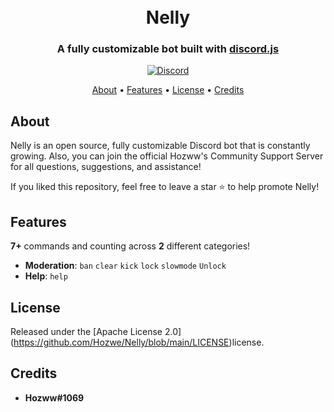 <h1 align="center">
  <br>
  Nelly
  <br>
</h1>

<h3 align=center>A fully customizable bot built with <a href=https://github.com/discordjs/discord.js>discord.js</a></h3>

<div align=center>

 [![Discord](https://img.shields.io/discord/792957761494712360.svg?label=&logo=discord&logoColor=ffffff&color=7389D8&labelColor=6A7EC2)](https://discord.gg/qrJU8amZFz)

</div>
  
<p align="center">
  <a href="#about">About</a>
  •
  <a href="#Features">Features</a>
  •
  <a href="#license">License</a>
  •
  <a href="#credits">Credits</a>
</p>

## About
Nelly is an open source, fully customizable Discord bot that is constantly growing. Also, you can join the official Hozww's Community Support Server for all questions, suggestions, and assistance! 

If you liked this repository, feel free to leave a star ⭐ to help promote Nelly!

## Features

**7+** commands and counting across **2** different categories!

*   **Moderation**:  `ban`  `clear`  `kick`  `lock`  `slowmode`  `Unlock`
*   **Help**:  `help`

## License
Released under the [Apache License 2.0] (https://github.com/Hozwe/Nelly/blob/main/LICENSE)license.

## Credits

* **Hozww#1069** 
